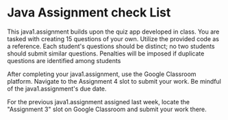 # Java Assignment check List

This java1.assignment builds upon the quiz app developed in class. You are tasked with creating 15 questions of your own. Utilize the provided code as a reference. Each student's questions should be distinct; no two students should submit similar questions. Penalties will be imposed if duplicate questions are identified among students

After completing your java1.assignment, use the Google Classroom platform. Navigate to the Assignment 4 slot to submit your work. Be mindful of the java1.assignment's due date.

For the previous java1.assignment assigned last week, locate the "Assignment 3" slot on Google Classroom and submit your work there.

